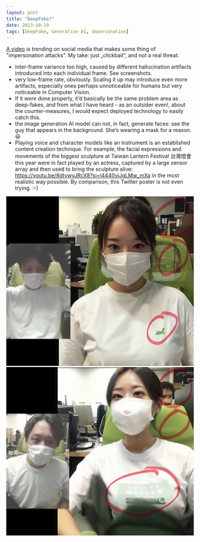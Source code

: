 ```yaml
---
layout: post
title: "DeepFake?"
date: 2023-10-19
tags: [DeepFake, Generative AI, Impersonation]
---
```


[A video](https://x.com/yokohara_h/status/1714677568023285840?s=46&t=tKoAWd7etyatheAmJYRJvA) is trending on social media that makes some thing of "impersonation attacks". My take: just „clickbait“, and not a real threat:
* inter-frame variance too high, caused by different hallucination artifacts introduced into each individual frame. See screenshots.
* very low-frame rate, obviously. Scaling it up may introduce even more artifacts, especially ones perhaps unnoticeable for humans but very noticeable in Computer Vision.
* If it *were* done properly, it’d basically be the same problem area as deep-fakes, and from what I have heard - as an outsider even!, about the counter-measures, I would expect deployed technology to easily catch this.
* the image generation AI model can not, in fact, generate faces: see the guy that appears in the background. She‘s wearing a mask for a reason. :smiley:
* Playing voice and character models like an instrument is an established content creation technique. For example, the facial expressions and movements of the biggest sculpture at Taiwan Lantern Festival 台灣燈會 this year were in fact played by an actress, captured by a large sensor array and then used to bring the sculpture alive: https://youtu.be/8dtywyJRcX8?si=l4440viJgLMw_mXa in the most realistic way possible. By comparison, this Twitter poster is not even trying. :-)

![Screenshot #1](assets/img/IMG_7513.jpg)
![Screenshot #2](assets/img/IMG_7515.jpg)